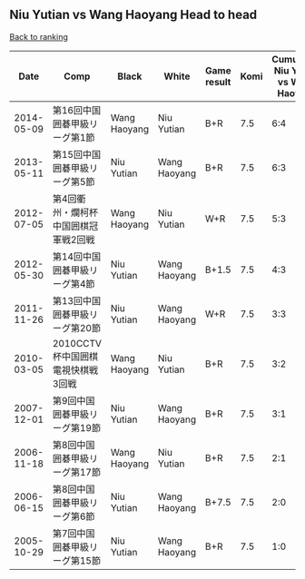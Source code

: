 ## Niu Yutian vs Wang Haoyang Head to head

[Back to ranking](../../index.md)




| **Date** | **Comp** | **Black** | **White** | **Game result** | **Komi** | **Cumulative Niu Yutian vs Wang Haoyang** | **Niu Yutian streak** | **Wang Haoyang streak** | 
| --- | --- | --- | --- | --- | --- | --- | --- | --- |
| 2014-05-09 | 第16回中国囲碁甲級リーグ第1節 | Wang Haoyang | Niu Yutian | B+R | 7.5 | 6:4 | 0 | 1 | 
| 2013-05-11 | 第15回中国囲碁甲級リーグ第5節 | Niu Yutian | Wang Haoyang | B+R | 7.5 | 6:3 | 3 | 0 | 
| 2012-07-05 | 第4回衢州・爛柯杯中国囲棋冠軍戦2回戦 | Wang Haoyang | Niu Yutian | W+R | 7.5 | 5:3 | 2 | 0 | 
| 2012-05-30 | 第14回中国囲碁甲級リーグ第4節 | Niu Yutian | Wang Haoyang | B+1.5 | 7.5 | 4:3 | 1 | 0 | 
| 2011-11-26 | 第13回中国囲碁甲級リーグ第20節 | Niu Yutian | Wang Haoyang | W+R | 7.5 | 3:3 | 0 | 2 | 
| 2010-03-05 | 2010CCTV杯中国囲棋電視快棋戦3回戦 | Wang Haoyang | Niu Yutian | B+R | 7.5 | 3:2 | 0 | 1 | 
| 2007-12-01 | 第9回中国囲碁甲級リーグ第19節 | Niu Yutian | Wang Haoyang | B+R | 7.5 | 3:1 | 1 | 0 | 
| 2006-11-18 | 第8回中国囲碁甲級リーグ第17節 | Wang Haoyang | Niu Yutian | B+R | 7.5 | 2:1 | 0 | 1 | 
| 2006-06-15 | 第8回中国囲碁甲級リーグ第6節 | Niu Yutian | Wang Haoyang | B+7.5 | 7.5 | 2:0 | 2 | 0 | 
| 2005-10-29 | 第7回中国囲碁甲級リーグ第15節 | Niu Yutian | Wang Haoyang | B+R | 7.5 | 1:0 | 1 | 0 |




